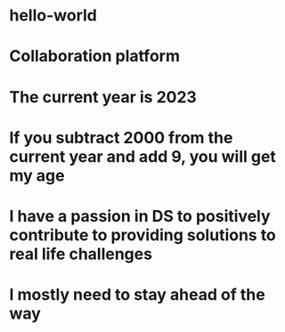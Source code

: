 # hello-world
# Collaboration platform
# The current year is 2023
# If you subtract 2000 from the current year and add 9, you will get my age
# I have a passion in DS to positively contribute to providing solutions to real life challenges
# I mostly need to stay ahead of the way
